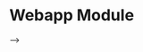 <!-- import DocCardList from '@theme/DocCardList' -->

# Webapp Module
<!--
TODO: Uncomment to enable the DocCardList for the subfolder
<!-- <DocCardList /> -->
-->
